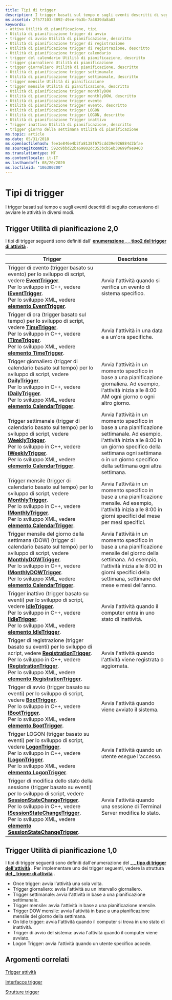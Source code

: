 ```yaml
---
title: Tipi di trigger
description: I trigger basati sul tempo e sugli eventi descritti di seguito consentono di avviare le attività in diversi modi.
ms.assetid: 2f577103-3892-49ce-9a3b-7a4839da8a83
keywords:
- attiva Utilità di pianificazione, tipi
- Utilità di pianificazione trigger di avvio
- trigger di avvio Utilità di pianificazione, descritto
- Utilità di pianificazione trigger di registrazione
- Utilità di pianificazione trigger di registrazione, descritto
- Utilità di pianificazione trigger calendario
- trigger del calendario Utilità di pianificazione, descritto
- trigger giornaliero Utilità di pianificazione
- trigger giornaliero Utilità di pianificazione, descritto
- Utilità di pianificazione trigger settimanale
- Utilità di pianificazione trigger settimanale, descritto
- trigger mensile Utilità di pianificazione
- trigger mensile Utilità di pianificazione, descritto
- Utilità di pianificazione trigger monthlyDOW
- Utilità di pianificazione trigger monthlyDOW, descritto
- Utilità di pianificazione trigger evento
- Utilità di pianificazione trigger evento, descritto
- Utilità di pianificazione trigger LOGON
- Utilità di pianificazione trigger LOGON, descritto
- Utilità di pianificazione Trigger inattivo
- Trigger inattivo Utilità di pianificazione, descritto
- trigger giorno della settimana Utilità di pianificazione
ms.topic: article
ms.date: 05/31/2018
ms.openlocfilehash: fee1e846e4b2fa8138f675cdd39e926884d2bfae
ms.sourcegitcommit: 592c9bbd22ba69802dc353bcb5eb30699f9e9403
ms.translationtype: MT
ms.contentlocale: it-IT
ms.lasthandoff: 08/20/2020
ms.locfileid: "106300200"
---
```

# <a name="trigger-types"></a>Tipi di trigger

I trigger basati sul tempo e sugli eventi descritti di seguito consentono di avviare le attività in diversi modi.

## <a name="task-scheduler-20-triggers"></a>Trigger Utilità di pianificazione 2,0

I tipi di trigger seguenti sono definiti dall' [**enumerazione \_ \_ tipo2 del trigger di attività**](/windows/desktop/api/taskschd/ne-taskschd-task_trigger_type2) .

| Trigger                                                                                                                                                                                                                                                                                                                                                                                                                | Descrizione                                                                                                                                                                                  |
|------------------------------------------------------------------------------------------------------------------------------------------------------------------------------------------------------------------------------------------------------------------------------------------------------------------------------------------------------------------------------------------------------------------------|----------------------------------------------------------------------------------------------------------------------------------------------------------------------------------------------|
| Trigger di evento (trigger basato su evento) per lo sviluppo di script, vedere [**EventTrigger**](eventtrigger.md).<br/> Per lo sviluppo in C++, vedere [**IEventTrigger**](/windows/desktop/api/taskschd/nn-taskschd-ieventtrigger).<br/> Per lo sviluppo XML, vedere [**elemento EventTrigger**](taskschedulerschema-eventtrigger-triggergroup-element.md).<br/>                                                                                             | Avvia l'attività quando si verifica un evento di sistema specifico.                                                                                                                                         |
| Trigger di ora (trigger basato sul tempo) per lo sviluppo di script, vedere [**TimeTrigger**](timetrigger.md).<br/> Per lo sviluppo in C++, vedere [**ITimeTrigger**](/windows/desktop/api/taskschd/nn-taskschd-itimetrigger).<br/> Per lo sviluppo XML, vedere [**elemento TimeTrigger**](taskschedulerschema-timetrigger-triggergroup-element.md).<br/>                                                                                                      | Avvia l'attività in una data e a un'ora specifiche.                                                                                                                                                 |
| Trigger giornaliero (trigger di calendario basato sul tempo) per lo sviluppo di script, vedere [**DailyTrigger**](dailytrigger.md).<br/> Per lo sviluppo in C++, vedere [**IDailyTrigger**](/windows/desktop/api/taskschd/nn-taskschd-idailytrigger).<br/> Per lo sviluppo XML, vedere [**elemento CalendarTrigger**](taskschedulerschema-calendartrigger-triggergroup-element.md).<br/>                                                                                | Avvia l'attività in un momento specifico in base a una pianificazione giornaliera. Ad esempio, l'attività inizia alle 8:00 AM ogni giorno o ogni altro giorno.                                                                |
| Trigger settimanale (trigger di calendario basato sul tempo) per lo sviluppo di script, vedere [**WeeklyTrigger**](weeklytrigger.md).<br/> Per lo sviluppo in C++, vedere [**IWeeklyTrigger**](/windows/desktop/api/taskschd/nn-taskschd-iweeklytrigger).<br/> Per lo sviluppo XML, vedere [**elemento CalendarTrigger**](taskschedulerschema-calendartrigger-triggergroup-element.md).<br/>                                                                           | Avvia l'attività in un momento specifico in base a una pianificazione settimanale. Ad esempio, l'attività inizia alle 8:00 in un giorno specifico della settimana ogni settimana o in un giorno specifico della settimana ogni altra settimana. |
| Trigger mensile (trigger di calendario basato sul tempo) per lo sviluppo di script, vedere [**MonthlyTrigger**](monthlytrigger.md).<br/> Per lo sviluppo in C++, vedere [**IMonthlyTrigger**](/windows/desktop/api/taskschd/nn-taskschd-imonthlytrigger).<br/> Per lo sviluppo XML, vedere [**elemento CalendarTrigger**](taskschedulerschema-calendartrigger-triggergroup-element.md).<br/>                                                                      | Avvia l'attività in un momento specifico in base a una pianificazione mensile. Ad esempio, l'attività inizia alle 8:00 in giorni specifici del mese per mesi specifici.                                          |
| Trigger mensile del giorno della settimana (DOW) (trigger di calendario basato sul tempo) per lo sviluppo di script, vedere [**MonthlyDOWTrigger**](monthlydowtrigger.md).<br/> Per lo sviluppo in C++, vedere [**IMonthlyDOWTrigger**](/windows/desktop/api/taskschd/nn-taskschd-imonthlydowtrigger).<br/> Per lo sviluppo XML, vedere [**elemento CalendarTrigger**](taskschedulerschema-calendartrigger-triggergroup-element.md).<br/>                                        | Avvia l'attività in un momento specifico in base a una pianificazione mensile del giorno della settimana. Ad esempio, l'attività inizia alle 8:00 in giorni specifici della settimana, settimane del mese e mesi dell'anno.      |
| Trigger inattivo (trigger basato su eventi) per lo sviluppo di script, vedere [**IdleTrigger**](idletrigger.md).<br/> Per lo sviluppo in C++, vedere [**IIdleTrigger**](/windows/win32/api/taskschd/nn-taskschd-iidletrigger).<br/> Per lo sviluppo XML, vedere [**elemento IdleTrigger**](taskschedulerschema-idletrigger-triggergroup-element.md).<br/>                                                                                                     | Avvia l'attività quando il computer entra in uno stato di inattività.                                                                                                                                      |
| Trigger di registrazione (trigger basato su eventi) per lo sviluppo di script, vedere [**RegistrationTrigger**](registrationtrigger.md).<br/> Per lo sviluppo in C++, vedere [**IRegistrationTrigger**](/windows/desktop/api/taskschd/nn-taskschd-iregistrationtrigger).<br/> Per lo sviluppo XML, vedere [**elemento RegistrationTrigger**](taskschedulerschema-registrationtrigger-triggergroup-element.md).<br/>                                             | Avvia l'attività quando l'attività viene registrata o aggiornata.                                                                                                                                      |
| Trigger di avvio (trigger basato su eventi) per lo sviluppo di script, vedere [**BootTrigger**](boottrigger.md).<br/> Per lo sviluppo in C++, vedere [**IBootTrigger**](/windows/desktop/api/taskschd/nn-taskschd-iboottrigger).<br/> Per lo sviluppo XML, vedere [**elemento BootTrigger**](taskschedulerschema-boottrigger-triggergroup-element.md).<br/>                                                                                                     | Avvia l'attività quando viene avviato il sistema.                                                                                                                                                   |
| Trigger LOGON (trigger basato su eventi) per lo sviluppo di script, vedere [**LogonTrigger**](logontrigger.md).<br/> Per lo sviluppo in C++, vedere [**ILogonTrigger**](/windows/desktop/api/taskschd/nn-taskschd-ilogontrigger).<br/> Per lo sviluppo XML, vedere [**elemento LogonTrigger**](taskschedulerschema-logontrigger-triggergroup-element.md).<br/>                                                                                              | Avvia l'attività quando un utente esegue l'accesso.                                                                                                                                                         |
| Trigger di modifica dello stato della sessione (trigger basato su eventi) per lo sviluppo di script, vedere [**SessionStateChangeTrigger**](sessionstatechangetrigger.md).<br/> Per lo sviluppo in C++, vedere [**ISessionStateChangeTrigger**](/windows/desktop/api/taskschd/nn-taskschd-isessionstatechangetrigger).<br/> Per lo sviluppo XML, vedere [**elemento SessionStateChangeTrigger**](taskschedulerschema-sessionstatechangetrigger-triggergroup-element.md).<br/> | Avvia l'attività quando una sessione di Terminal Server modifica lo stato.                                                                                                                                |



 

## <a name="task-scheduler-10-triggers"></a>Trigger Utilità di pianificazione 1,0

I tipi di trigger seguenti sono definiti dall'enumerazione del [**\_ \_ tipo di trigger dell'attività**](/windows/desktop/api/Mstask/ne-mstask-task_trigger_type) . Per implementare uno dei trigger seguenti, vedere la struttura [**del \_ trigger di attività**](/windows/desktop/api/Mstask/ns-mstask-task_trigger) .

-   Once trigger: avvia l'attività una sola volta.
-   Trigger giornaliero: avvia l'attività su un intervallo giornaliero.
-   Trigger settimanale: avvia l'attività in base a una pianificazione settimanale.
-   Trigger mensile: avvia l'attività in base a una pianificazione mensile.
-   Trigger DOW mensile: avvia l'attività in base a una pianificazione mensile del giorno della settimana.
-   On Idle trigger: avvia l'attività quando il computer si trova in uno stato di inattività.
-   Trigger di avvio del sistema: avvia l'attività quando il computer viene avviato.
-   Logon Trigger: avvia l'attività quando un utente specifico accede.

## <a name="related-topics"></a>Argomenti correlati

<dl> <dt>

[Trigger attività](task-triggers.md)
</dt> <dt>

[Interfacce trigger](trigger-interfaces.md)
</dt> <dt>

[Strutture trigger](trigger-structures.md)
</dt> </dl>

 

